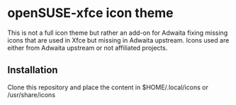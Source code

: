 # openSUSE-xfce icon theme

This is not a full icon theme but rather an add-on for Adwaita fixing missing icons that are used in Xfce but missing in Adwaita upstream. Icons used are either from Adwaita upstream or not affiliated projects.

## Installation

Clone this repository and place the content in $HOME/.local/icons or /usr/share/icons


